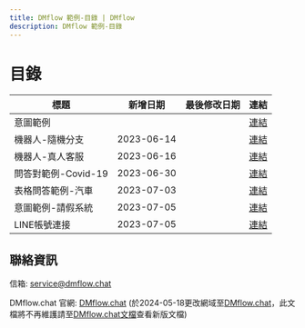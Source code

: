 ```yaml
---
title: DMflow 範例-目錄 | DMflow
description: DMflow 範例-目錄
---
```


# 目錄

| 標題                 | 新增日期   | 最後修改日期    | 連結
|----------------------| -----------| ----------------| -------------------------------------------
| 意圖範例             |            |                 | [連結](../../tutorials/intro/domain-create.html)
| 機器人-隨機分支      | 2023-06-14 |                 | [連結](../../tutorials/intro/random-branch.html)
| 機器人-真人客服      | 2023-06-16 |                 | [連結](../../tutorials/intro/human-help.html)
| 問答對範例-Covid-19  | 2023-06-30 |                 | [連結](../../tutorials/intro/faq-covid-example.html)
| 表格問答範例-汽車    | 2023-07-03 |                 | [連結](../../tutorials/intro/tableqa-car-example.html)
| 意圖範例-請假系統    | 2023-07-05 |                 | [連結](../../tutorials/intro/intent-leave-example.html)
| LINE帳號連接         | 2023-07-05 |                 | [連結](../../tutorials/intro/line-accountlink.html)


## 聯絡資訊

信箱: <service@dmflow.chat>

DMflow.chat 官網: [DMflow.chat](https://www.dmflow.chat)
(於2024-05-18更改網域至[DMflow.chat](https://www.dmflow.chat)，此文檔將不再維護請至[DMflow.chat文檔](https://docs.dmflow.chat)查看新版文檔)